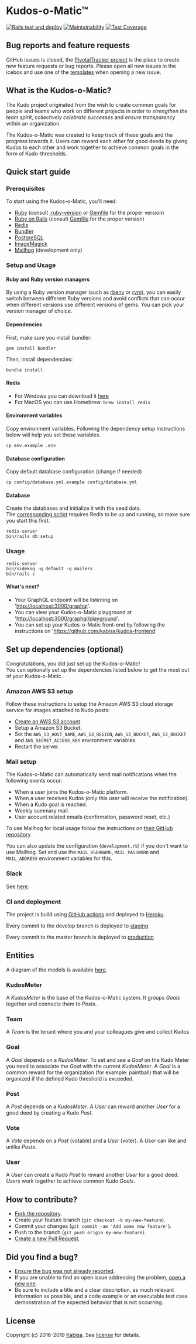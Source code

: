 # Kudos-o-Matic™

[![Rails test and deploy](https://github.com/kabisa/kudo-o-matic/workflows/Rails%20test%20and%20deploy/badge.svg)](https://github.com/kabisa/kudo-o-matic/actions)
[![Maintainability](https://api.codeclimate.com/v1/badges/69d210539137c4dc5e06/maintainability)](https://codeclimate.com/github/kabisa/kudo-o-matic/maintainability)
[![Test Coverage](https://api.codeclimate.com/v1/badges/69d210539137c4dc5e06/test_coverage)](https://codeclimate.com/github/kabisa/kudo-o-matic/test_coverage)

## Bug reports and feature requests

GitHub issues is closed, the [PivotalTracker project](https://www.pivotaltracker.com/n/projects/1993685) is the place to create new feature requests or bug reports. Please open all new issues in the icebox and use one of the [templates](https://www.pivotaltracker.com/help/articles/story_templates/) when opening a new issue.

## What is the Kudos-o-Matic?
The Kudo project originated from the wish to create common goals for people and teams who work on different projects in order to *strengthen the team spirit*, *collectively celebrate successes* and *ensure transparency* within an organization.

The Kudos-o-Matic was created to keep track of these goals and the progress towards it. 
Users can reward each other for good deeds by giving Kudos to each other and work together to achieve common goals in the form of Kudo-thresholds.


## Quick start guide
### Prerequisites
To start using the Kudos-o-Matic, you'll need:

* [Ruby](https://www.ruby-lang.org/) (consult [.ruby-version](.ruby-version) or [Gemfile](Gemfile) for the proper version)
* [Ruby on Rails](http://rubyonrails.org/)  (consult [Gemfile](Gemfile) for the proper version)
* [Redis](https://redis.io)
* [Bundler](http://bundler.io/)
* [PostgreSQL](https://www.postgresql.org/)
* [ImageMagick](https://www.imagemagick.org/)
* [Mailhog](https://github.com/mailhog/MailHog) (development only)

### Setup and Usage

#### Ruby and Ruby version managers

By using a Ruby version manager (such as [rbenv](https://github.com/rbenv/rbenv) or [rvm](https://rvm.io/)), you can easily switch between different Ruby versions and avoid conflicts that can occur when different versions use different versions of gems. You can pick your version manager of choice.

#### Dependencies

First, make sure you install bundler:

```
gem install bundler
```

Then, install dependencies:

```
bundle install
```

#### Redis

* For Windows you can download it [here](https://github.com/rgl/redis/downloads) 
* For MacOS you can use Homebrew: `brew install redis`

#### Environment variables

Copy environment variables. Following the dependency setup instructions below will help you set these variables.

``` 
cp env.example .env
```

#### Database configuration

Copy default database configuration (change if needed)

```
cp config/database.yml.example config/database.yml
```

#### Database

Create the databases and initialize it with the seed data.  
The [corresponding script](db/seeds.db) requires Redis to be up and running, so make sure you start this first.

```
redis-server
bin/rails db:setup
```

### Usage

``` 
redis-server
bin/sidekiq -q default -q mailers
bin/rails s
```

#### What's next?
* Your GraphQL endpoint will be listening on '<http://localhost:3000/graphql>'.
* You can view your Kudos-o-Matic playground at '<http://localhost:3000/graphql/playground>'.
* You can set up your Kudos-o-Matic front-end by following the instructions on '<https://github.com/kabisa/kudos-frontend>'

## Set up dependencies (optional)
Congratulations, you did just set up the Kudos-o-Matic!  
You can optionally set up the dependencies listed below to get the most out of your Kudos-o-Matic.

### Amazon AWS S3 setup
Follow these instructions to setup the Amazon AWS S3 cloud storage service for images attached to Kudo posts:
* [Create an AWS S3 account](https://aws.amazon.com/resources/create-account/).
* Setup a Amazon S3 Bucket.
* Set the `AWS_S3_HOST_NAME`, `AWS_S3_REGION`, `AWS_S3_BUCKET`, `AWS_S3_BUCKET` and `AWS_SECRET_ACCESS_KEY` environment variables.
* Restart the server.

### Mail setup
The Kudos-o-Matic can automatically send mail notifications when the following events occur:
* When a user joins the Kudos-o-Matic platform.
* When a user receives Kudos (only this user will receive the notification).
* When a Kudo goal is reached.
* Weekly summary mail.
* User account related emails (confirmation, password reset, etc.)

To use Mailhog for local usage follow the instructions on [their GitHub repository](https://github.com/mailhog/MailHog)

You can also update the configuration (`development.rb`) if you don't want to use Mailhog. Set and use the `MAIL_USERNAME`, `MAIL_PASSWORD` and `MAIL_ADDRESS` environment variables for this.

### Slack 
See [here](docs/SLACK_INTEGRATION.md).

### CI and deployment
The project is build using [GitHub actions](https://github.com/kabisa/kudo-o-matic/actions) and deployed to [Heroku](https://dashboard.heroku.com/teams/kabisa/apps).

Every commit to the develop branch is deployed to [staging](https://dashboard.heroku.com/apps/kudo-o-matic-staging)

Every commit to the master branch is deployed to [production](https://dashboard.heroku.com/apps/kudo-o-matic-production) 

## Entities

A diagram of the models is available [here](docs/erd.svg).

### KudosMeter
A *KudosMeter* is the base of the Kudos-o-Matic system. It groups *Goals* together and connects them to *Posts*.  

### Team
A *Team* is the tenant where you and your colleagues give and collect Kudos 

### Goal
A *Goal* depends on a *KudosMeter*. 
To set and see a *Goal* on the Kudo Meter you need to associate the *Goal* with the current *KudosMeter*.
A *Goal* is a common reward for the organization (for example: paintball) that will be organized if the defined Kudo threshold is exceeded.

### Post
A *Post* depends on a *KudosMeter*. 
A *User* can reward another *User* for a good deed by creating a Kudo *Post*.

### Vote
A *Vote* depends on a *Post* (votable) and a *User* (voter). 
A *User* can like and unlike *Posts*. 

### User
A *User* can create a Kudo *Post* to reward another *User* for a good deed.
*Users* work together to achieve common Kudo *Goals*.

## How to contribute?
* [Fork the repository](https://github.com/kabisa/kudo-o-matic/fork).
* Create your feature branch (`git checkout -b my-new-feature`).
* Commit your changes (`git commit -am 'Add some new feature'`).
* Push to the branch (`git push origin my-new-feature`).
* [Create a new Pull Request](https://github.com/kabisa/kudo-o-matic/pulls).

## Did you find a bug?
* [Ensure the bug was not already reported](https://github.com/kabisa/kudo-o-matic/issues).
* If you are unable to find an open issue addressing the problem, [open a new one](https://github.com/kabisa/kudo-o-matic/issues/new).   
* Be sure to include a title and a clear description, as much relevant information as possible, 
and a code example or an executable test case demonstration of the expected behavior that is not occurring. 

## License
Copyright (c) 2016-2019 [Kabisa](https://www.kabisa.nl/). See [license](https://github.com/kabisa/kudo-o-matic/blob/develop/LICENSE.md) for details.
